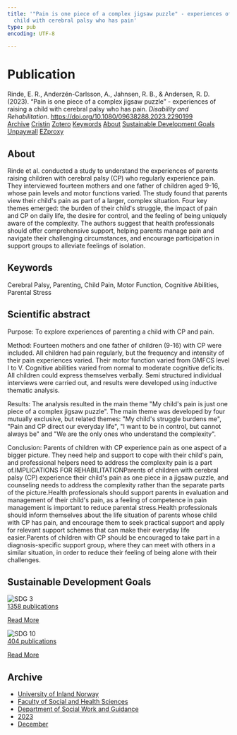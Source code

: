 ```yaml
---
title: '"Pain is one piece of a complex jigsaw puzzle" - experiences of raising a
  child with cerebral palsy who has pain'
type: pub
encoding: UTF-8

---
```

<h1>Publication</h1>
<article id="csl-bib-container-852ILHSZ" class="csl-bib-container">
  <div class="csl-bib-body"> <div class="csl-entry">Rinde, E. R., Anderzén-Carlsson, A., Jahnsen, R. B., &#38; Andersen, R. D. (2023). “Pain is one piece of a complex jigsaw puzzle” - experiences of raising a child with cerebral palsy who has pain. <i>Disability and Rehabilitation</i>. <a href="https://doi.org/10.1080/09638288.2023.2290199">https://doi.org/10.1080/09638288.2023.2290199</a></div> </div>
  <div class="csl-bib-buttons">
    <a href="#taxonomy-article-852ILHSZ" alt="archive" class="csl-bib-button">Archive</a>
    <a href="https://app.cristin.no/results/show.jsf?id=2212146" alt="Cristin" class="csl-bib-button">Cristin</a>
    <a href="http://zotero.org/groups/5881554/items/852ILHSZ" alt="Zotero" class="csl-bib-button">Zotero</a>
    <a href="#keywords-article-852ILHSZ" alt="keywords" class="csl-bib-button">Keywords</a>
    <a href="#about-article-852ILHSZ" alt="about_pub" class="csl-bib-button">About</a>
    <a href="#sdg-article-852ILHSZ" alt="sdg" class="csl-bib-button">Sustainable Development Goals</a>
    <a href="https://www.tandfonline.com/doi/pdf/10.1080/09638288.2023.2290199?needAccess=true" alt="Unpaywall" class="csl-bib-button">Unpaywall</a>
    <a href="https://www.tandfonline.com/doi/pdf/10.1080/09638288.2023.2290199?needAccess=true" alt="EZproxy" class="csl-bib-button">EZproxy</a>
  </div>
  <div id="csl-bib-meta-container-852ILHSZ"></div>
</article>
<div id="csl-bib-meta-852ILHSZ" class="csl-bib-meta">
  <article id="about-article-852ILHSZ" class="about_pub-article">
    <h1>About</h1>
    Rinde et al. conducted a study to understand the experiences of parents raising children with cerebral palsy (CP) who regularly experience pain. They interviewed fourteen mothers and one father of children aged 9-16, whose pain levels and motor functions varied. The study found that parents view their child's pain as part of a larger, complex situation. Four key themes emerged: the burden of their child's struggle, the impact of pain and CP on daily life, the desire for control, and the feeling of being uniquely aware of the complexity. The authors suggest that health professionals should offer comprehensive support, helping parents manage pain and navigate their challenging circumstances, and encourage participation in support groups to alleviate feelings of isolation.
  </article>
  <article id="keywords-article-852ILHSZ" class="keywords-article">
    <h1>Keywords</h1>
    Cerebral Palsy, Parenting, Child Pain, Motor Function, Cognitive Abilities, Parental Stress
  </article>
  <article id="abstract-article-852ILHSZ" class="abstract-article">
    <h1>Scientific abstract</h1>
    Purpose: To explore experiences of parenting a child with CP and pain. 
 
Method: Fourteen mothers and one father of children (9-16) with CP were included. All children had pain regularly, but the frequency and intensity of their pain experiences varied. Their motor function varied from GMFCS level I to V. Cognitive abilities varied from normal to moderate cognitive deficits. All children could express themselves verbally. Semi structured individual interviews were carried out, and results were developed using inductive thematic analysis. 
 
Results: The analysis resulted in the main theme "My child's pain is just one piece of a complex jigsaw puzzle". The main theme was developed by four mutually exclusive, but related themes: "My child's struggle burdens me", "Pain and CP direct our everyday life", "I want to be in control, but cannot always be" and "We are the only ones who understand the complexity". 
 
Conclusion: Parents of children with CP experience pain as one aspect of a bigger picture. They need help and support to cope with their child's pain, and professional helpers need to address the complexity pain is a part of.IMPLICATIONS FOR REHABILITATIONParents of children with cerebral palsy (CP) experience their child's pain as one piece in a jigsaw puzzle, and counseling needs to address the complexity rather than the separate parts of the picture.Health professionals should support parents in evaluation and management of their child's pain, as a feeling of competence in pain management is important to reduce parental stress.Health professionals should inform themselves about the life situation of parents whose child with CP has pain, and encourage them to seek practical support and apply for relevant support schemes that can make their everyday life easier.Parents of children with CP should be encouraged to take part in a diagnosis-specific support group, where they can meet with others in a similar situation, in order to reduce their feeling of being alone with their challenges.
  </article>
  <article id="sdg-article-852ILHSZ" class="sdg-article">
    <h1>Sustainable Development Goals</h1>
    <div class="sdg-container"><div id="sdg3" class="sdg">
        <img src="{{< params subfolder >}}images/sdg/sdg03_en.png" class="image" alt="SDG 3">
        <div class="sdg-overlay">
          <a href="/en/archive/?key=?sdg=3#archive" class="sdg-publication-count"><span>1358</span> publications</a>
          <p><a href="https://sdgs.un.org/goals/goal3" class="sdg-read-more">Read More</a></p>
        </div>
      </div> <div id="sdg10" class="sdg">
        <img src="{{< params subfolder >}}images/sdg/sdg10_en.png" class="image" alt="SDG 10">
        <div class="sdg-overlay">
          <a href="/en/archive/?key=?sdg=10#archive" class="sdg-publication-count"><span>404</span> publications</a>
          <p><a href="https://sdgs.un.org/goals/goal10" class="sdg-read-more">Read More</a></p>
        </div>
      </div></div>
  </article>
  <article id="taxonomy-article-852ILHSZ" class="taxonomy-article">
    <h1>Archive</h1>
    <ul>
      <li>
        <a href="/en/archive/?key=3DCRN523">University of Inland Norway</a>
      </li>
      <li>
        <a href="/en/archive/?key=IDKFS3MX">Faculty of Social and Health Sciences</a>
      </li>
      <li>
        <a href="/en/archive/?key=CU4VFGCV">Department of Social Work and Guidance</a>
      </li>
      <li>
        <a href="/en/archive/?key=A9PHNY6J">2023</a>
      </li>
      <li>
        <a href="/en/archive/?key=QW3A7DLR">December</a>
      </li>
    </ul>
  </article>
</div>
